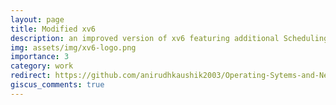 ```yaml
---
layout: page
title: Modified xv6 
description: an improved version of xv6 featuring additional Scheduling algorithms and System Calls
img: assets/img/xv6-logo.png
importance: 3
category: work
redirect: https://github.com/anirudhkaushik2003/Operating-Sytems-and-Networks-Course/tree/master/OSN_Assignment4
giscus_comments: true
---
```

